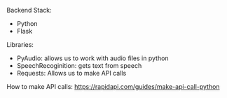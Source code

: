 Backend Stack:
- Python
- Flask

Libraries:
- PyAudio: allows us to work with audio files in python
- SpeechRecoginition: gets text from speech
- Requests: Allows us to make API calls

How to make API calls:
https://rapidapi.com/guides/make-api-call-python
